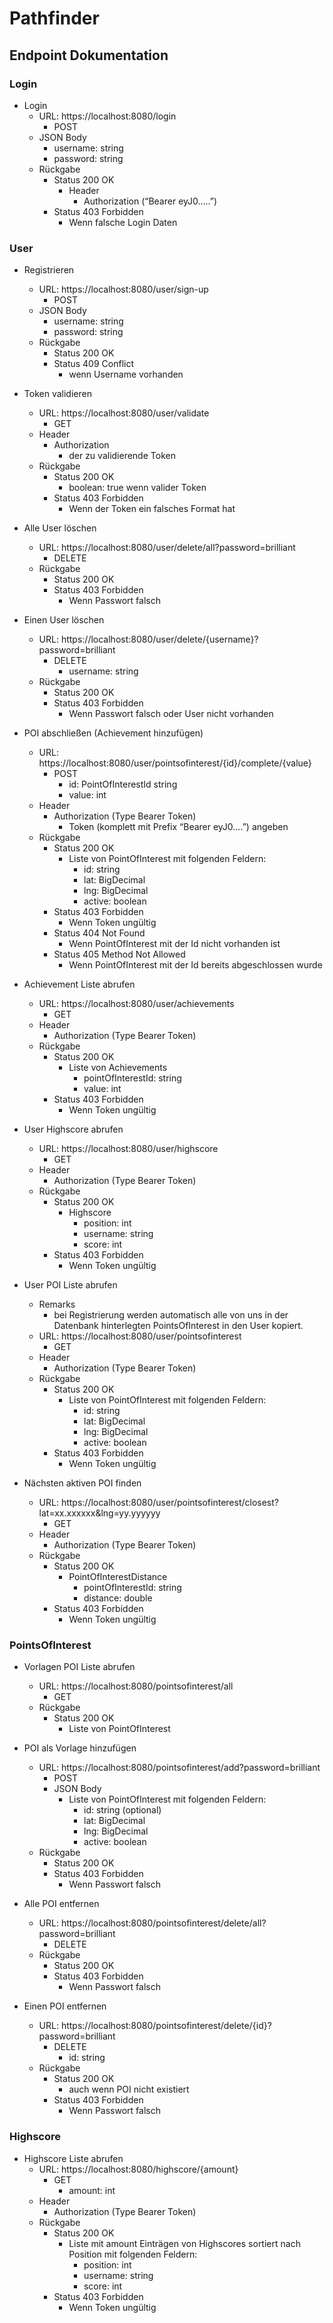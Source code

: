 # Pathfinder

## Endpoint Dokumentation

### Login
* Login
   * URL: https://localhost:8080/login
      * POST
   * JSON Body
      * username: string
      * password: string
   * Rückgabe
      * Status 200 OK
         * Header
            * Authorization (“Bearer eyJ0…..”)
      * Status 403 Forbidden
         * Wenn falsche Login Daten


### User
* Registrieren
   * URL: https://localhost:8080/user/sign-up
      * POST
   * JSON Body
      * username: string
      * password: string
   * Rückgabe
      * Status 200 OK
      * Status 409 Conflict
         * wenn Username vorhanden


* Token validieren
   * URL: https://localhost:8080/user/validate
      * GET
   * Header
      * Authorization
         * der zu validierende Token
   * Rückgabe
      * Status 200 OK
         * boolean: true wenn valider Token
      * Status 403 Forbidden
         * Wenn der Token ein falsches Format hat


* Alle User löschen
   * URL: https://localhost:8080/user/delete/all?password=brilliant
      * DELETE
   * Rückgabe
      * Status 200 OK
      * Status 403 Forbidden
         * Wenn Passwort falsch


* Einen User löschen
   * URL: https://localhost:8080/user/delete/{username}?password=brilliant
      * DELETE
         * username: string
   * Rückgabe
      * Status 200 OK
      * Status 403 Forbidden
         * Wenn Passwort falsch oder User nicht vorhanden


* POI abschließen (Achievement hinzufügen)
   * URL: https://localhost:8080/user/pointsofinterest/{id}/complete/{value}
      * POST
         * id: PointOfInterestId string
         * value: int
   * Header
      * Authorization (Type Bearer Token)
         * Token (komplett mit Prefix “Bearer eyJ0….”) angeben
   * Rückgabe
      * Status 200 OK
         * Liste von PointOfInterest mit folgenden Feldern:
            * id: string
            * lat: BigDecimal
            * lng: BigDecimal
            * active: boolean
      * Status 403 Forbidden
         * Wenn Token ungültig
      * Status 404 Not Found
         * Wenn PointOfInterest mit der Id nicht vorhanden ist
      * Status 405 Method Not Allowed
         * Wenn PointOfInterest mit der Id bereits abgeschlossen wurde


* Achievement Liste abrufen
   * URL: https://localhost:8080/user/achievements
      * GET
   * Header
      * Authorization (Type Bearer Token)
   * Rückgabe
      * Status 200 OK
         * Liste von Achievements
            * pointOfInterestId: string
            * value: int
      * Status 403 Forbidden
         * Wenn Token ungültig


* User Highscore abrufen
   * URL: https://localhost:8080/user/highscore
      * GET
   * Header
      * Authorization (Type Bearer Token)
   * Rückgabe
      * Status 200 OK
         * Highscore
            * position: int
            * username: string
            * score: int
      * Status 403 Forbidden
         * Wenn Token ungültig


* User POI Liste abrufen
   * Remarks
      * bei Registrierung werden automatisch alle von uns in der Datenbank hinterlegten PointsOfInterest in den User kopiert.
   * URL: https://localhost:8080/user/pointsofinterest
      * GET
   * Header
      * Authorization (Type Bearer Token)
   * Rückgabe
      * Status 200 OK
         * Liste von PointOfInterest mit folgenden Feldern:
            * id: string
            * lat: BigDecimal
            * lng: BigDecimal
            * active: boolean
      * Status 403 Forbidden
         * Wenn Token ungültig


* Nächsten aktiven POI finden
   * URL: https://localhost:8080/user/pointsofinterest/closest?lat=xx.xxxxxx&lng=yy.yyyyyy
      * GET
   * Header
      * Authorization (Type Bearer Token)
   * Rückgabe
      * Status 200 OK
         * PointOfInterestDistance
            * pointOfInterestId: string
            * distance: double
      * Status 403 Forbidden
         * Wenn Token ungültig


### PointsOfInterest
* Vorlagen POI Liste abrufen
   * URL: https://localhost:8080/pointsofinterest/all
      * GET
   * Rückgabe
      * Status 200 OK
         * Liste von PointOfInterest


* POI als Vorlage hinzufügen
   * URL: https://localhost:8080/pointsofinterest/add?password=brilliant
      * POST
      * JSON Body
         * Liste von PointOfInterest mit folgenden Feldern:
            * id: string (optional)
            * lat: BigDecimal
            * lng: BigDecimal
            * active: boolean
   * Rückgabe
      * Status 200 OK
      * Status 403 Forbidden
         * Wenn Passwort falsch


* Alle POI entfernen
   * URL: https://localhost:8080/pointsofinterest/delete/all?password=brilliant
      * DELETE
   * Rückgabe
      * Status 200 OK
      * Status 403 Forbidden
         * Wenn Passwort falsch


* Einen POI entfernen
   * URL: https://localhost:8080/pointsofinterest/delete/{id}?password=brilliant
      * DELETE
         * id: string
   * Rückgabe
      * Status 200 OK
         * auch wenn POI nicht existiert
      * Status 403 Forbidden
         * Wenn Passwort falsch


### Highscore
* Highscore Liste abrufen
   * URL: https://localhost:8080/highscore/{amount}
      * GET
         * amount: int
   * Header
      * Authorization (Type Bearer Token)
   * Rückgabe
      * Status 200 OK
         * Liste mit amount Einträgen von Highscores sortiert nach Position mit folgenden Feldern:
            * position: int
            * username: string
            * score: int
      * Status 403 Forbidden
         * Wenn Token ungültig
